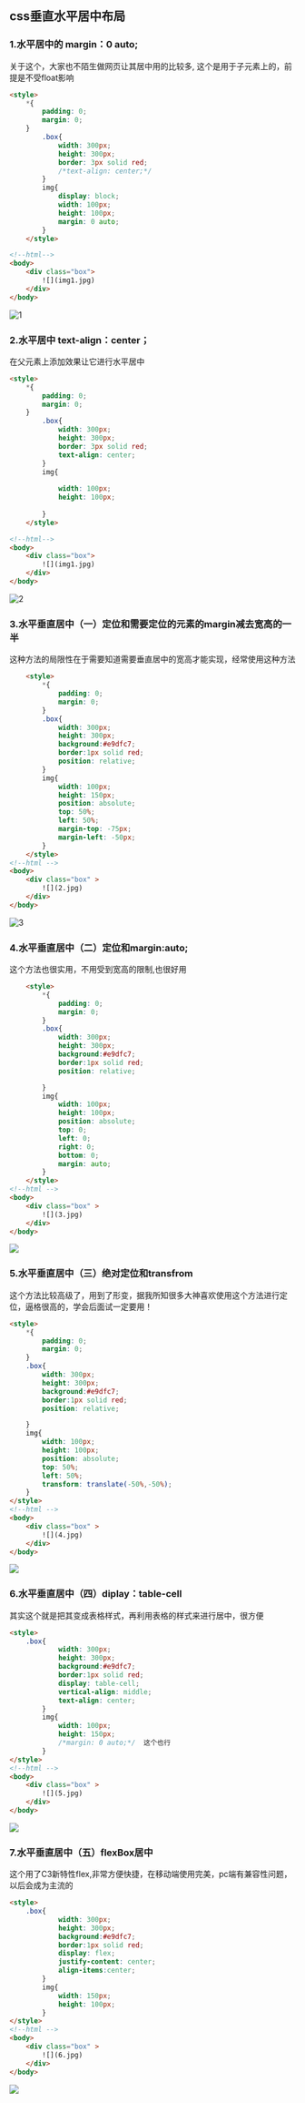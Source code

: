 ## css垂直水平居中布局
### 1.水平居中的 margin：0 auto;

关于这个，大家也不陌生做网页让其居中用的比较多,
这个是用于子元素上的，前提是不受float影响
```html
<style>
    *{
        padding: 0;
        margin: 0;
    }
        .box{
            width: 300px;
            height: 300px;
            border: 3px solid red;
            /*text-align: center;*/
        }
        img{
            display: block;
            width: 100px;
            height: 100px;
            margin: 0 auto;
        }
    </style>

<!--html-->
<body>
    <div class="box">
        ![](img1.jpg)
    </div>
</body>
```
![1](https://user-gold-cdn.xitu.io/2017/2/20/a197936986bcaf6e105b83201276d1b6?imageView2/0/w/1280/h/960/format/webp/ignore-error/1)
### 2.水平居中 text-align：center；

在父元素上添加效果让它进行水平居中
```html
<style>
    *{
        padding: 0;
        margin: 0;
    }
        .box{
            width: 300px;
            height: 300px;
            border: 3px solid red;
            text-align: center;
        }
        img{
           
            width: 100px;
            height: 100px;
            
        }
    </style>

<!--html-->
<body>
    <div class="box">
        ![](img1.jpg)
    </div>
</body>
```
![2](https://user-gold-cdn.xitu.io/2017/2/20/a197936986bcaf6e105b83201276d1b6?imageView2/0/w/1280/h/960/format/webp/ignore-error/1)
### 3.水平垂直居中（一）定位和需要定位的元素的margin减去宽高的一半
这种方法的局限性在于需要知道需要垂直居中的宽高才能实现，经常使用这种方法
```html
    <style>
        *{
            padding: 0;
            margin: 0;
        }
        .box{
            width: 300px;
            height: 300px;
            background:#e9dfc7; 
            border:1px solid red;
            position: relative;
        }
        img{
            width: 100px;
            height: 150px;
            position: absolute;
            top: 50%;
            left: 50%;
            margin-top: -75px;
            margin-left: -50px;
        }
    </style>
<!--html -->
<body>
    <div class="box" >
        ![](2.jpg)
    </div>
</body>
```

![3](https://user-gold-cdn.xitu.io/2017/2/20/9ed006298676f7dea7794ed96d7544cf?imageView2/0/w/1280/h/960/format/webp/ignore-error/1)
### 4.水平垂直居中（二）定位和margin:auto;
这个方法也很实用，不用受到宽高的限制,也很好用
```html
    <style>
        *{
            padding: 0;
            margin: 0;
        }
        .box{
            width: 300px;
            height: 300px;
            background:#e9dfc7; 
            border:1px solid red;
            position: relative;

        }
        img{
            width: 100px;
            height: 100px;
            position: absolute;
            top: 0;
            left: 0;
            right: 0;
            bottom: 0;
            margin: auto;
        }
    </style>
<!--html -->
<body>
    <div class="box" >
        ![](3.jpg)
    </div>
</body>
```
![](https://user-gold-cdn.xitu.io/2017/2/20/7aae06f55f804d0d39563eb22dbf64d6?imageView2/0/w/1280/h/960/format/webp/ignore-error/1)
### 5.水平垂直居中（三）绝对定位和transfrom
这个方法比较高级了，用到了形变，据我所知很多大神喜欢使用这个方法进行定位，逼格很高的，学会后面试一定要用！
```html
<style>
    *{
        padding: 0;
        margin: 0;
    }
    .box{
        width: 300px;
        height: 300px;
        background:#e9dfc7; 
        border:1px solid red;
        position: relative;

    }
    img{
        width: 100px;
        height: 100px;
        position: absolute;
        top: 50%;
        left: 50%;
        transform: translate(-50%,-50%);
    }
</style>
<!--html -->
<body>
    <div class="box" >
        ![](4.jpg)
    </div>
</body>
```
![](https://user-gold-cdn.xitu.io/2017/2/20/2a8fa4c9b9ec331dc8d7ea8e31e26d18?imageView2/0/w/1280/h/960/format/webp/ignore-error/1)

### 6.水平垂直居中（四）diplay：table-cell

其实这个就是把其变成表格样式，再利用表格的样式来进行居中，很方便
```html
<style>
    .box{
            width: 300px;
            height: 300px;
            background:#e9dfc7; 
            border:1px solid red;
            display: table-cell;
            vertical-align: middle;
            text-align: center;
        }
        img{
            width: 100px;
            height: 150px;
            /*margin: 0 auto;*/  这个也行
        }
</style>
<!--html -->
<body>
    <div class="box" >
        ![](5.jpg)
    </div>
</body>
```
![](https://user-gold-cdn.xitu.io/2017/2/20/06b02f49998122463276af8c176480d0?imageView2/0/w/1280/h/960/format/webp/ignore-error/1)
### 7.水平垂直居中（五）flexBox居中

这个用了C3新特性flex,非常方便快捷，在移动端使用完美，pc端有兼容性问题，以后会成为主流的
```html
<style>
    .box{
            width: 300px;
            height: 300px;
            background:#e9dfc7; 
            border:1px solid red;
            display: flex;
            justify-content: center;
            align-items:center;
        }
        img{
            width: 150px;
            height: 100px;
        }
</style>
<!--html -->
<body>
    <div class="box" >
        ![](6.jpg)
    </div>
</body>
```
![](https://user-gold-cdn.xitu.io/2017/2/20/85d8427ac29edad81f9a95b81e997aac?imageView2/0/w/1280/h/960/format/webp/ignore-error/1)